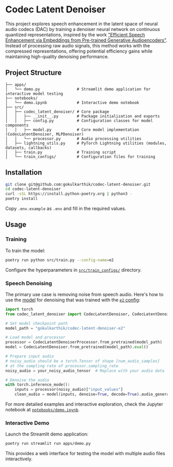 # Codec Latent Denoiser

This project explores speech enhancement in the latent space of neural audio codecs (DAC) by training a denoiser neural network on continuous quantized representations, inspired by the work ["Efficient Speech Enhancement via Embeddings from Pre-trained Generative Audioencoders"](https://arxiv.org/pdf/2506.11514). Instead of processing raw audio signals, this method works with the compressed representations, offering potential efficiency gains while maintaining high-quality denoising performance.

## Project Structure

```
├── apps/
│   └── demo.py                # Streamlit demo application for interactive model testing
├── notebooks/
│   └── demo.ipynb             # Interactive demo notebook
├── src/
│   ├── codec_latent_denoiser/ # Core package
│   │   ├── __init__.py        # Package initialization and exports
│   │   ├── config.py          # Configuration classes for model components
│   │   ├── model.py           # Core model implementation (CodecLatentDenoiser, MLPDenoiser)
│   │   └── processor.py       # Audio processing utilities
│   ├── lightning_utils.py     # PyTorch Lightning utilities (modules, datasets, callbacks)
│   ├── train.py               # Training script
│   └── train_configs/         # Configuration files for training
```

## Installation

```bash
git clone git@github.com:gokulkarthik/codec-latent-denoiser.git
cd codec-latent-denoiser
curl -sSL https://install.python-poetry.org | python3 -
poetry install
```

Copy `.env.example` as `.env` and fill in the required values.

## Usage

### Training

To train the model:

```bash
poetry run python src/train.py --config-name=e2
```

Configure the hyperparameters in [`src/train_configs/`](./src/train_configs/) directory.

### Speech Denoising

The primary use case is removing noise from speech audio. Here's how to use the [model](https://huggingface.co/gokulkarthik/codec-latent-denoiser-e2) for denoising that was trained with the [`e2` config](./src/train_configs/e2.yaml):

```python
import torch
from codec_latent_denoiser import CodecLatentDenoiser, CodecLatentDenoiserProcessor

# Set model checkpoint path
model_path = "gokulkarthik/codec-latent-denoiser-e2"

# Load model and processor
processor = CodecLatentDenoiserProcessor.from_pretrained(model_path)
model = CodecLatentDenoiser.from_pretrained(model_path).eval()

# Prepare input audio
# noisy_audio should be a torch.Tensor of shape [num_audio_samples] 
# at the sampling rate of processor.sampling_rate
noisy_audio = your_noisy_audio_tensor  # Replace with your audio data

# Denoise the audio
with torch.inference_mode():
    inputs = processor(noisy_audio)["input_values"]
    clean_audio = model(inputs, denoise=True, decode=True).audio_generated[0][0]
```

For more detailed examples and interactive exploration, check the Jupyter notebook at [`notebooks/demo.ipynb`](./notebooks/demo.ipynb).

### Interactive Demo

Launch the Streamlit demo application:

```bash
poetry run streamlit run apps/demo.py
```

This provides a web interface for testing the model with multiple audio files interactively.